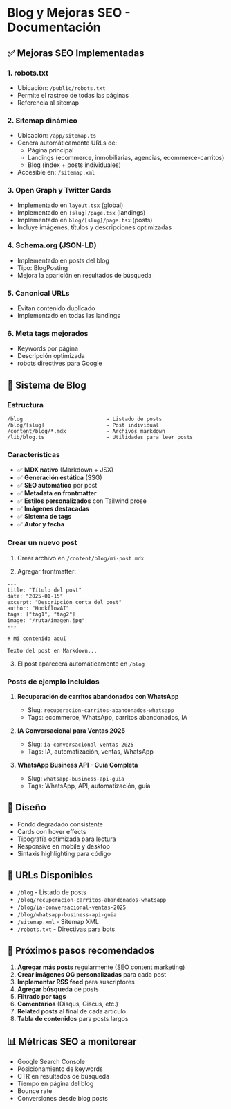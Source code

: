 # Blog y Mejoras SEO - Documentación

## ✅ Mejoras SEO Implementadas

### 1. **robots.txt**
- Ubicación: `/public/robots.txt`
- Permite el rastreo de todas las páginas
- Referencia al sitemap

### 2. **Sitemap dinámico**
- Ubicación: `/app/sitemap.ts`
- Genera automáticamente URLs de:
  - Página principal
  - Landings (ecommerce, inmobiliarias, agencias, ecommerce-carritos)
  - Blog (index + posts individuales)
- Accesible en: `/sitemap.xml`

### 3. **Open Graph y Twitter Cards**
- Implementado en `layout.tsx` (global)
- Implementado en `[slug]/page.tsx` (landings)
- Implementado en `blog/[slug]/page.tsx` (posts)
- Incluye imágenes, títulos y descripciones optimizadas

### 4. **Schema.org (JSON-LD)**
- Implementado en posts del blog
- Tipo: BlogPosting
- Mejora la aparición en resultados de búsqueda

### 5. **Canonical URLs**
- Evitan contenido duplicado
- Implementado en todas las landings

### 6. **Meta tags mejorados**
- Keywords por página
- Descripción optimizada
- robots directives para Google

## 📝 Sistema de Blog

### Estructura
```
/blog                           → Listado de posts
/blog/[slug]                    → Post individual
/content/blog/*.mdx             → Archivos markdown
/lib/blog.ts                    → Utilidades para leer posts
```

### Características

- ✅ **MDX nativo** (Markdown + JSX)
- ✅ **Generación estática** (SSG)
- ✅ **SEO automático** por post
- ✅ **Metadata en frontmatter**
- ✅ **Estilos personalizados** con Tailwind prose
- ✅ **Imágenes destacadas**
- ✅ **Sistema de tags**
- ✅ **Autor y fecha**

### Crear un nuevo post

1. Crear archivo en `/content/blog/mi-post.mdx`

2. Agregar frontmatter:
```mdx
---
title: "Título del post"
date: "2025-01-15"
excerpt: "Descripción corta del post"
author: "HookflowAI"
tags: ["tag1", "tag2"]
image: "/ruta/imagen.jpg"
---

# Mi contenido aquí

Texto del post en Markdown...
```

3. El post aparecerá automáticamente en `/blog`

### Posts de ejemplo incluidos

1. **Recuperación de carritos abandonados con WhatsApp**
   - Slug: `recuperacion-carritos-abandonados-whatsapp`
   - Tags: ecommerce, WhatsApp, carritos abandonados, IA

2. **IA Conversacional para Ventas 2025**
   - Slug: `ia-conversacional-ventas-2025`
   - Tags: IA, automatización, ventas, WhatsApp

3. **WhatsApp Business API - Guía Completa**
   - Slug: `whatsapp-business-api-guia`
   - Tags: WhatsApp, API, automatización, guía

## 🎨 Diseño

- Fondo degradado consistente
- Cards con hover effects
- Tipografía optimizada para lectura
- Responsive en mobile y desktop
- Sintaxis highlighting para código

## 🔗 URLs Disponibles

- `/blog` - Listado de posts
- `/blog/recuperacion-carritos-abandonados-whatsapp`
- `/blog/ia-conversacional-ventas-2025`
- `/blog/whatsapp-business-api-guia`
- `/sitemap.xml` - Sitemap XML
- `/robots.txt` - Directivas para bots

## 🚀 Próximos pasos recomendados

1. **Agregar más posts** regularmente (SEO content marketing)
2. **Crear imágenes OG personalizadas** para cada post
3. **Implementar RSS feed** para suscriptores
4. **Agregar búsqueda** de posts
5. **Filtrado por tags**
6. **Comentarios** (Disqus, Giscus, etc.)
7. **Related posts** al final de cada artículo
8. **Tabla de contenidos** para posts largos

## 📊 Métricas SEO a monitorear

- Google Search Console
- Posicionamiento de keywords
- CTR en resultados de búsqueda
- Tiempo en página del blog
- Bounce rate
- Conversiones desde blog posts
